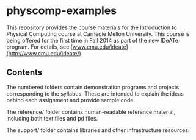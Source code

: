 physcomp-examples
=================

This repository provides the course materials for the Introduction to Physical
Computing course at Carnegie Mellon University.  This course is being offered
for the first time in Fall 2014 as part of the new IDeATe program.  For details,
see [www.cmu.edu/ideate](http://www.cmu.edu/ideate/).


Contents
--------

The numbered folders contain demonstration programs and projects corresponding
to the syllabus.  These are intended to explain the ideas behind each assignment
and provide sample code.

The reference/ folder contains human-readable reference material, including both
text files and pd files.

The support/ folder contains libraries and other infrastructure resources.
